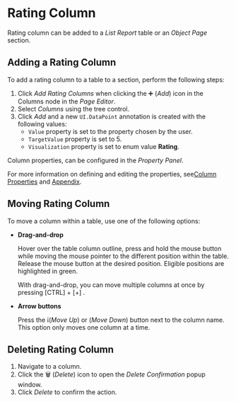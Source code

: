 <!-- loiob2ba7b47f2be4c1cb5fcfaf2df25c19a -->

<link rel="stylesheet" type="text/css" href="../css/sap-icons.css"/>

# Rating Column

Rating column can be added to a *List Report* table or an *Object Page* section.



<a name="loiob2ba7b47f2be4c1cb5fcfaf2df25c19a__section_rnc_z5y_35b"/>

## Adding a Rating Column

To add a rating column to a table to a section, perform the following steps:

1.  Click *Add Rating Columns* when clicking the :heavy_plus_sign: \(*Add*\) icon in the Columns node in the *Page Editor*.
2.  Select *Columns* using the tree control.
3.  Click *Add* and a new `UI.DataPoint` annotation is created with the following values:
    -   `Value` property is set to the property chosen by the user.
    -   `TargetValue` property is set to 5.
    -   `Visualization` property is set to enum value **Rating**.


Column properties, can be configured in the *Property Panel*.

For more information on defining and editing the properties, see[Column Properties](table-columns-a80d603.md#loioa80d603f85164482b192eeeb2df535a2__columnproperties) and [Appendix](appendix-457f2e9.md#loio457f2e9699b5437fb09d56311055a4a0).



<a name="loiob2ba7b47f2be4c1cb5fcfaf2df25c19a__section_zpp_qry_35b"/>

## Moving Rating Column

To move a column within a table, use one of the following options:

-   **Drag-and-drop**

    Hover over the table column outline, press and hold the mouse button while moving the mouse pointer to the different position within the table. Release the mouse button at the desired position. Eligible positions are highlighted in green.

    With drag-and-drop, you can move multiple columns at once by pressing [CTRL\] + [\+\]  .

-   **Arrow buttons**

    Press the <span class="SAP-icons-V5"></span>\(*Move Up*\) or <span class="SAP-icons-V5"></span> \(*Move Down*\) button next to the column name. This option only moves one column at a time.




<a name="loiob2ba7b47f2be4c1cb5fcfaf2df25c19a__section_mvt_5sy_35b"/>

## Deleting Rating Column

1.  Navigate to a column.
2.  Click the :wastebasket: \(*Delete*\) icon to open the *Delete Confirmation* popup window.
3.  Click *Delete* to confirm the action.

